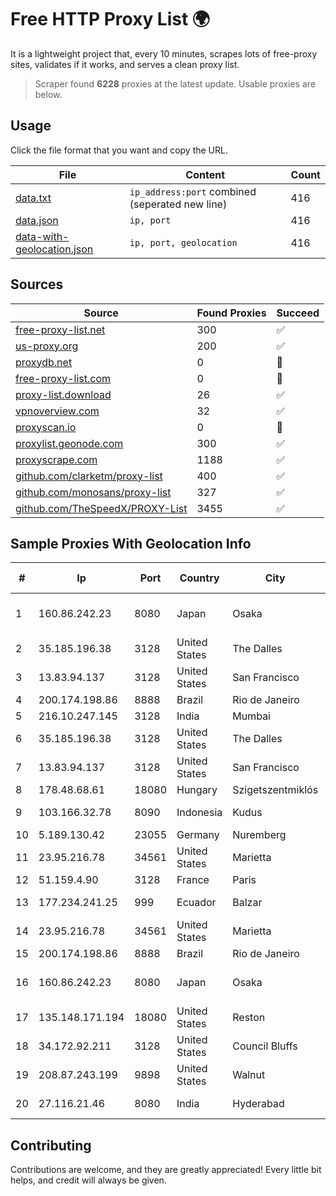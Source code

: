 
# Free HTTP Proxy List 🌍

It is a lightweight project that, every 10 minutes, scrapes lots of free-proxy sites, validates if it works, and serves a clean proxy list.


> Scraper found **6228** proxies at the latest update. Usable proxies are below.

## Usage

Click the file format that you want and copy the URL.


|File|Content|Count|
|----|-------|-----|
|[data.txt](https://raw.githubusercontent.com/themiralay/Proxy-List-World/master/data.txt)|`ip_address:port` combined (seperated new line)|416|
|[data.json](https://raw.githubusercontent.com/themiralay/Proxy-List-World/master/data.json)|`ip, port`|416|
|[data-with-geolocation.json](https://raw.githubusercontent.com/themiralay/Proxy-List-World/master/data-with-geolocation.json)|`ip, port, geolocation`|416|

## Sources

|Source|Found Proxies|Succeed|
|------|-------------|-------|
|[free-proxy-list.net](https://free-proxy-list.net)|300|✅|
|[us-proxy.org](https://www.us-proxy.org)|200|✅|
|[proxydb.net](http://proxydb.net)|0|🚫|
|[free-proxy-list.com](https://free-proxy-list.com/?page=&port=&type%5B%5D=http&type%5B%5D=https&up_time=0&search=Search)|0|🚫|
|[proxy-list.download](https://www.proxy-list.download/HTTP)|26|✅|
|[vpnoverview.com](https://vpnoverview.com/privacy/anonymous-browsing/free-proxy-servers)|32|✅|
|[proxyscan.io](https://www.proxyscan.io)|0|🚫|
|[proxylist.geonode.com](https://proxylist.geonode.com/api/proxy-list?limit=300&page=1&sort_by=lastChecked&sort_type=desc&protocols=http,https)|300|✅|
|[proxyscrape.com](https://api.proxyscrape.com/v2/?request=displayproxies&protocol=http&timeout=10000&country=all&ssl=all&anonymity=all)|1188|✅|
|[github.com/clarketm/proxy-list](https://raw.githubusercontent.com/clarketm/proxy-list/master/proxy-list-raw.txt)|400|✅|
|[github.com/monosans/proxy-list](https://raw.githubusercontent.com/monosans/proxy-list/main/proxies/http.txt)|327|✅|
|[github.com/TheSpeedX/PROXY-List](https://raw.githubusercontent.com/TheSpeedX/PROXY-List/master/http.txt)|3455|✅|


## Sample Proxies With Geolocation Info

|#|Ip|Port|Country|City|Internet Service Provider|
|-|--|----|-------|----|-------------------------|
|1|160.86.242.23|8080|Japan|Osaka|Sony Network Communications Inc|
|2|35.185.196.38|3128|United States|The Dalles|Google LLC|
|3|13.83.94.137|3128|United States|San Francisco|Microsoft Corporation|
|4|200.174.198.86|8888|Brazil|Rio de Janeiro|Claro S.A|
|5|216.10.247.145|3128|India|Mumbai|PDR|
|6|35.185.196.38|3128|United States|The Dalles|Google LLC|
|7|13.83.94.137|3128|United States|San Francisco|Microsoft Corporation|
|8|178.48.68.61|18080|Hungary|Szigetszentmiklós|UPC|
|9|103.166.32.78|8090|Indonesia|Kudus|PT Daniswara Citra Informatika|
|10|5.189.130.42|23055|Germany|Nuremberg|Contabo GmbH|
|11|23.95.216.78|34561|United States|Marietta|HostPapa|
|12|51.159.4.90|3128|France|Paris|SCALEWAY|
|13|177.234.241.25|999|Ecuador|Balzar|Vasquez Burgos Livington|
|14|23.95.216.78|34561|United States|Marietta|HostPapa|
|15|200.174.198.86|8888|Brazil|Rio de Janeiro|Claro S.A|
|16|160.86.242.23|8080|Japan|Osaka|Sony Network Communications Inc|
|17|135.148.171.194|18080|United States|Reston|OVH SAS|
|18|34.172.92.211|3128|United States|Council Bluffs|Google LLC|
|19|208.87.243.199|9898|United States|Walnut|Psychz Networks|
|20|27.116.21.46|8080|India|Hyderabad|Vainavi Industries Ltd.|



## Contributing

Contributions are welcome, and they are greatly appreciated! Every
little bit helps, and credit will always be given.

